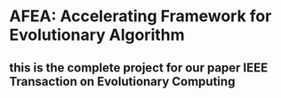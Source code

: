 # AFEA: Accelerating Framework for Evolutionary Algorithm
## this is the complete project for our paper IEEE Transaction on Evolutionary Computing